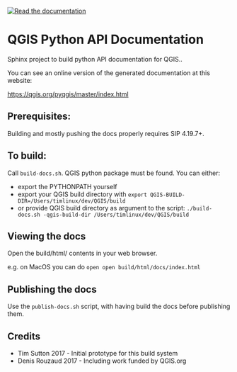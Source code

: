 [![Read the documentation](https://img.shields.io/badge/Read-the%20docs-green.svg)](https://qgis.org/pyqgis/master/index.html)

# QGIS Python API Documentation

Sphinx project to build python API documentation for QGIS..

You can see an online version of the generated documentation at this
website:

https://qgis.org/pyqgis/master/index.html

## Prerequisites:

Building and mostly pushing the docs properly requires SIP 4.19.7+.


## To build:

Call ``build-docs.sh``. QGIS python package must be found.
You can either:

* export the PYTHONPATH yourself
* export your QGIS build directory with ``export QGIS-BUILD-DIR=/Users/timlinux/dev/QGIS/build``
* or provide QGIS build directory as argument to the script: ``./build-docs.sh -qgis-build-dir /Users/timlinux/dev/QGIS/build``

## Viewing the docs

Open the build/html/ contents in your web browser.

e.g. on MacOS you can do ``open open build/html/docs/index.html``

## Publishing the docs

Use the ``publish-docs.sh`` script, with having build the docs before publishing them.

## Credits

- Tim Sutton 2017 - Initial prototype for this build system
- Denis Rouzaud 2017 - Including work funded by QGIS.org
